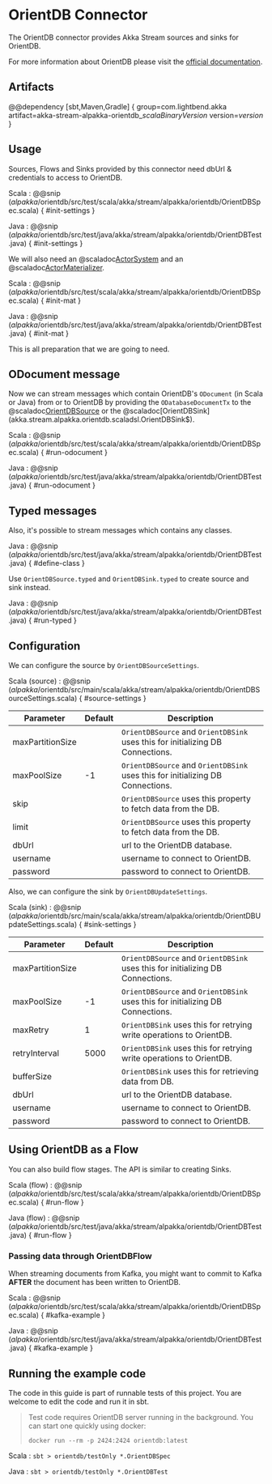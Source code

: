 # OrientDB Connector

The OrientDB connector provides Akka Stream sources and sinks for OrientDB.

For more information about OrientDB please visit the [official documentation](http://orientdb.com/orientdb/).

## Artifacts

@@dependency [sbt,Maven,Gradle] {
  group=com.lightbend.akka
  artifact=akka-stream-alpakka-orientdb_$scalaBinaryVersion$
  version=$version$
}

## Usage

Sources, Flows and Sinks provided by this connector need dbUrl & credentials to access to OrientDB.

Scala
: @@snip ($alpakka$/orientdb/src/test/scala/akka/stream/alpakka/orientdb/OrientDBSpec.scala) { #init-settings }

Java
: @@snip ($alpakka$/orientdb/src/test/java/akka/stream/alpakka/orientdb/OrientDBTest.java) { #init-settings }

We will also need an @scaladoc[ActorSystem](akka.actor.ActorSystem) and an @scaladoc[ActorMaterializer](akka.stream.ActorMaterializer).

Scala
: @@snip ($alpakka$/orientdb/src/test/scala/akka/stream/alpakka/orientdb/OrientDBSpec.scala) { #init-mat }

Java
: @@snip ($alpakka$/orientdb/src/test/java/akka/stream/alpakka/orientdb/OrientDBTest.java) { #init-mat }

This is all preparation that we are going to need.

## ODocument message

Now we can stream messages which contain OrientDB's `ODocument` (in Scala or Java)
from or to OrientDB by providing the `ODatabaseDocumentTx` to the
@scaladoc[OrientDBSource](akka.stream.alpakka.orientdb.scaladsl.OrientDBSource$) or the
@scaladoc[OrientDBSink](akka.stream.alpakka.orientdb.scaladsl.OrientDBSink$).

Scala
: @@snip ($alpakka$/orientdb/src/test/scala/akka/stream/alpakka/orientdb/OrientDBSpec.scala) { #run-odocument }

Java
: @@snip ($alpakka$/orientdb/src/test/java/akka/stream/alpakka/orientdb/OrientDBTest.java) { #run-odocument }


## Typed messages

Also, it's possible to stream messages which contains any classes. 

Java
: @@snip ($alpakka$/orientdb/src/test/java/akka/stream/alpakka/orientdb/OrientDBTest.java) { #define-class }


Use `OrientDBSource.typed` and `OrientDBSink.typed` to create source and sink instead.

Java
: @@snip ($alpakka$/orientdb/src/test/java/akka/stream/alpakka/orientdb/OrientDBTest.java) { #run-typed }


## Configuration

We can configure the source by `OrientDBSourceSettings`.

Scala (source)
: @@snip ($alpakka$/orientdb/src/main/scala/akka/stream/alpakka/orientdb/OrientDBSourceSettings.scala) { #source-settings }

| Parameter        | Default | Description                                                                                                              |
| ---------------- | ------- | ------------------------------------------------------------------------------------------------------------------------ |
| maxPartitionSize |         | `OrientDBSource` and `OrientDBSink` uses this for initializing DB Connections. |
| maxPoolSize      |    -1   | `OrientDBSource` and `OrientDBSink` uses this for initializing DB Connections. |
| skip             |         | `OrientDBSource` uses this property to fetch data from the DB. |
| limit            |         | `OrientDBSource` uses this property to fetch data from the DB. |
| dbUrl            |         | url to the OrientDB database. |
| username         |         | username to connect to OrientDB. |
| password         |         | password to connect to OrientDB. | 

Also, we can configure the sink by `OrientDBUpdateSettings`.

Scala (sink)
: @@snip ($alpakka$/orientdb/src/main/scala/akka/stream/alpakka/orientdb/OrientDBUpdateSettings.scala) { #sink-settings }

| Parameter           | Default | Description                                                                                            |
| ------------------- | ------- | ------------------------------------------------------------------------------------------------------ |
| maxPartitionSize |         | `OrientDBSource` and `OrientDBSink` uses this for initializing DB Connections. |
| maxPoolSize      |    -1   | `OrientDBSource` and `OrientDBSink` uses this for initializing DB Connections. |
| maxRetry         |     1   | `OrientDBSink` uses this for retrying write operations to OrientDB. |
| retryInterval    |  5000   | `OrientDBSink` uses this for retrying write operations to OrientDB. |
| bufferSize       |         | `OrientDBSink` uses this for retrieving data from DB. |
| dbUrl            |         | url to the OrientDB database. |
| username         |         | username to connect to OrientDB. |
| password         |         | password to connect to OrientDB. | 

## Using OrientDB as a Flow

You can also build flow stages. The API is similar to creating Sinks.

Scala (flow)
: @@snip ($alpakka$/orientdb/src/test/scala/akka/stream/alpakka/orientdb/OrientDBSpec.scala) { #run-flow }

Java (flow)
: @@snip ($alpakka$/orientdb/src/test/java/akka/stream/alpakka/orientdb/OrientDBTest.java) { #run-flow }

### Passing data through OrientDBFlow

When streaming documents from Kafka, you might want to commit to Kafka **AFTER** the document has been written to OrientDB.

Scala
: @@snip ($alpakka$/orientdb/src/test/scala/akka/stream/alpakka/orientdb/OrientDBSpec.scala) { #kafka-example }

Java
: @@snip ($alpakka$/orientdb/src/test/java/akka/stream/alpakka/orientdb/OrientDBTest.java) { #kafka-example } 

## Running the example code

The code in this guide is part of runnable tests of this project. You are welcome to edit the code and run it in sbt.

  > Test code requires OrientDB server running in the background. You can start one quickly using docker:
  >		  
  > `docker run --rm -p 2424:2424 orientdb:latest`

Scala
:   ```
    sbt
    > orientdb/testOnly *.OrientDBSpec
    ```

Java
:   ```
    sbt
    > orientdb/testOnly *.OrientDBTest
    ```

